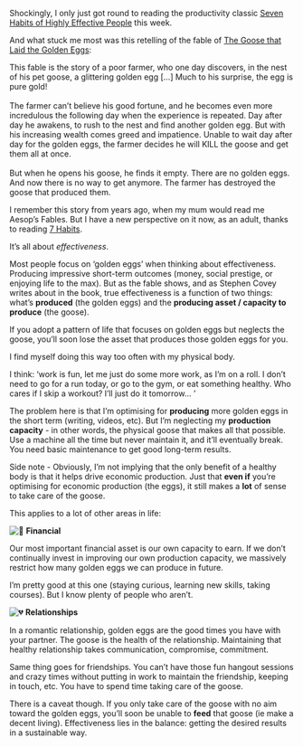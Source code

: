 Shockingly, I only just got round to reading the productivity classic [Seven Habits of Highly Effective People](https://click.convertkit-mail2.com/o8u87lpzg2sqhkl4dqecq/owhkhqh4qwd0d8cq/aHR0cHM6Ly9nZW5pLnVzLzNLMVNW) this week.

And what stuck me most was this retelling of the fable of [The Goose that Laid the Golden Eggs](https://click.convertkit-mail2.com/o8u87lpzg2sqhkl4dqecq/z2hghnholexmxotz/aHR0cHM6Ly9lbi53aWtpcGVkaWEub3JnL3dpa2kvVGhlX0dvb3NlX3RoYXRfTGFpZF90aGVfR29sZGVuX0VnZ3M=):

This fable is the story of a poor farmer, who one day discovers, in the nest of his pet goose, a glittering golden egg […] Much to his surprise, the egg is pure gold!  
​  
The farmer can’t believe his good fortune, and he becomes even more incredulous the following day when the experience is repeated. Day after day he awakens, to rush to the nest and find another golden egg. But with his increasing wealth comes greed and impatience. Unable to wait day after day for the golden eggs, the farmer decides he will KILL the goose and get them all at once.  
​  
But when he opens his goose, he finds it empty. There are no golden eggs. And now there is no way to get anymore. The farmer has destroyed the goose that produced them.

I remember this story from years ago, when my mum would read me Aesop’s Fables. But I have a new perspective on it now, as an adult, thanks to reading [7 Habits](https://click.convertkit-mail2.com/o8u87lpzg2sqhkl4dqecq/owhkhqh4qwd0d8cq/aHR0cHM6Ly9nZW5pLnVzLzNLMVNW).

It’s all about _effectiveness_.

Most people focus on ‘golden eggs’ when thinking about effectiveness. Producing impressive short-term outcomes (money, social prestige, or enjoying life to the max). But as the fable shows, and as Stephen Covey writes about in the book, true effectiveness is a function of two things: what’s **produced** (the golden eggs) and the **producing asset / capacity to produce** (the goose).

If you adopt a pattern of life that focuses on golden eggs but neglects the goose, you’ll soon lose the asset that produces those golden eggs for you.

I find myself doing this way too often with my physical body.

I think: ‘work is fun, let me just do some more work, as I’m on a roll. I don’t need to go for a run today, or go to the gym, or eat something healthy. Who cares if I skip a workout? I’ll just do it tomorrow… ’

The problem here is that I’m optimising for **producing** more golden eggs in the short term (writing, videos, etc). But I’m neglecting my **production capacity** - in other words, the physical goose that makes all that possible. Use a machine all the time but never maintain it, and it’ll eventually break. You need basic maintenance to get good long-term results.

Side note - Obviously, I’m not implying that the only benefit of a healthy body is that it helps drive economic production. Just that **even if** you’re optimising for economic production (the eggs), it still makes a **lot** of sense to take care of the goose.

This applies to a lot of other areas in life:

![🏦](https://fonts.gstatic.com/s/e/notoemoji/15.0/1f3e6/32.png) **Financial**

Our most important financial asset is our own capacity to earn. If we don’t continually invest in improving our own production capacity, we massively restrict how many golden eggs we can produce in future.

I’m pretty good at this one (staying curious, learning new skills, taking courses). But I know plenty of people who aren’t.

![💔](https://fonts.gstatic.com/s/e/notoemoji/15.0/1f494/32.png) **Relationships**

In a romantic relationship, golden eggs are the good times you have with your partner. The goose is the health of the relationship. Maintaining that healthy relationship takes communication, compromise, commitment.

Same thing goes for friendships. You can’t have those fun hangout sessions and crazy times without putting in work to maintain the friendship, keeping in touch, etc. You have to spend time taking care of the goose.

There is a caveat though. If you only take care of the goose with no aim toward the golden eggs, you’ll soon be unable to **feed** that goose (ie make a decent living). Effectiveness lies in the balance: getting the desired results in a sustainable way.